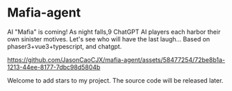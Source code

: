 # Mafia-agent
AI "Mafia" is coming! As night falls,9 ChatGPT AI players each harbor their own sinister motives. Let's see who will have the last laugh... Based on phaser3+vue3+typescript, and chatgpt.

https://github.com/JasonCaoCJX/mafia-agent/assets/58477254/72be8b1a-1213-44ee-8177-7dbc98d5804b

Welcome to add stars to my project. The source code will be released later.
